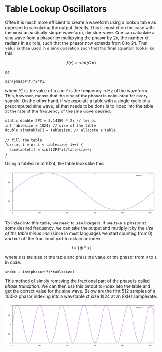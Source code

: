# Table Lookup Oscillators

Often it is much more efficient to create a waveform using a lookup table as opposed to calculating the output directly. This is most often the case with the most acoustically simple waveform, the sine wave. One can calculate a sine wave from a phasor by multiplying the phasor by 2π, the number of radians in a circle, such that the phasor now extends from 0 to 2π. That value is then used in a sine operation such that the final equation looks like this:

$$
  f(x) = sin(\phi2\pi)
$$

or:

```
sin(phasor(f)*2*PI)
```

where `PI` is the value of π and `f` is the frequency in Hz of the waveform. This, however, means that the sine of the phasor is calculated for every sample. On the other hand, if we populate a table with a single cycle of a precomputed sine wave, all that needs to be done is to index into the table at the rate of the frequency of the sine wave desired.

```
static double 2PI = 3.14159 * 2; // two pi
int tablesize = 1024; // size of the table
double sinetable[] = tablesize; // allocate a table

// fill the table
for(int i = 0; i < tablesize; i++) {
  sinetable[i] = sin((2PI*i)/tablesize);
}
```

Using a tablesize of 1024, the table looks like this:

![Sine Table](images/sine_table.svg)

To index into this table, we need to use integers. If we take a phasor at some desired frequency, we can take the output and multiply it by the _size of the table minus one_ (since in most languages we start counting from 0) and cut off the fractional part to obtain an index:

$$
  i = \lfloor \phi * s \rfloor
$$

where _s_ is the size of the table and phi is the value of the phasor from 0 to 1. In code:

```
index = int(phasor(f)*tablesize)
```

This method of simply removing the fractional part of the phase is called _phase truncation_. We can then use this output to index into the table and get the correct value for the sine wave. Below are the first 512 samples of a 100Hz phasor indexing into a wavetable of size 1024 at an 8kHz samplerate:

![Sine at 100Hz](images/sine_100hz512samp.svg)
